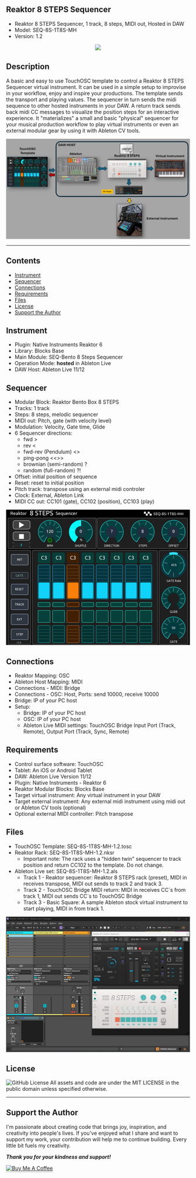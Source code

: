 ## Reaktor 8 STEPS Sequencer
- Reaktor 8 STEPS Sequencer, 1 track, 8 steps, MIDI out, Hosted in DAW
- Model: SEQ-8S-1T8S-MH
- Version: 1.2

<div align="center"> 
<img src="images/img3.gif" >
</div>

## Description
A basic and easy to use TouchOSC template to control a Reaktor 8 STEPS Sequencer virtual instrument. It can be used in a simple setup to improvise in your workflow, enjoy and inspire your productions. The template sends the transport and playing values. The sequencer in turn sends the midi sequence to other hosted instruments in your DAW.  A return track sends back midi CC messages to visualize the position steps for an interactive experience. It "materializes" a small and basic "physical" sequencer for your musical production workflow to play virtual instruments or even an external modular gear by using it with Ableton CV tools.

<div align="center"> 
<img src="images/img1.jpg" >
</div>

---

## Contents
- [Instrument](#instrument)
- [Sequencer](#sequencer)
- [Connections](#connections)
- [Requirements](#requirements)
- [Files](#files)
- [License](#license)
- [Support the Author](#support-the-author)


## Instrument
- Plugin: Native Instruments Reaktor 6 
- Library: Blocks Base
- Main Module: SEQ-Bento 8 Steps Sequencer
- Operation Mode:  **hosted** in Ableton Live
- DAW Host:  Ableton Live 11/12

## Sequencer
- Modular Block: Reaktor Bento Box 8 STEPS
- Tracks: 1 track 
- Steps: 8 steps, melodic sequencer
- MIDI out: Pitch, gate (with velocity level)
- Modulation: Velocity, Gate time, Glide
- 6 Sequencer directions: 
	- fwd > 
	- rev < 
	- fwd-rev (Pendulum) <>
	- ping-pong <<>> 
	- brownian (semi-random) ?
	- random (full-random) ?!
- Offset: initial position of sequence
- Reset: reset to initial position 
- Pitch track: transpose using an external midi controler
- Clock: External, Ableton Link 
- MIDI CC out: CC101 (gate), CC102 (position), CC103 (play)

<div align="center"> 
<img src="images/img4.jpg" >
</div>

## Connections
- Reaktor Mapping: OSC
- Ableton Host Mapping:  MIDI
- Connections - MIDI: Bridge
- Connections - OSC: Host, Ports: send 10000, receive 10000
- Bridge: IP of your PC host
- Setup: 
	- Bridge: IP of your PC host
	- OSC: IP of your PC host
	- Ableton Live MIDI settings: TouchOSC Bridge Input Port (Track, Remote), Output Port (Track, Sync, Remote)

## Requirements
- Control surface software: TouchOSC
- Tablet: An iOS or Android Tablet
- DAW: Ableton Live Version 11/12
- Plugin: Native Instruments - Reaktor 6
- Reaktor Modular Blocks: Blocks Base
- Target virtual instrument: Any virtual instrument in your DAW
- Target external instrument:  Any external midi instrument using midi out or Ableton CV tools (optional)
- Optional external MIDI controller: Pitch transpose

## Files
- TouchOSC Template: SEQ-8S-1T8S-MH-1.2.tosc
- Reaktor Rack:      SEQ-8S-1T8S-MH-1.2.nksr
	- Important note: The rack uses a "hidden twin" sequencer to track position and return CC102 to the template. Do not change.
- Ableton Live set:  SEQ-8S-1T8S-MH-1.2.als
	- Track 1 - Reaktor sequencer: Reaktor 8 STEPS rack (preset), MIDI in receives transpose, MIDI out sends to track 2 and track 3.
	- Track 2 - TouchOSC Bridge MIDI return: MIDI in receives CC´s from track 1, MIDI out sends CC´s to TouchOSC Bridge 
	- Track 3 - Basic Square: A sample Ableton stock virtual instrument to start playing, MIDI in from track 1. 

<div align="center"> 
<img src="images/img2.jpg" >
</div>

## License
![GitHub License](https://img.shields.io/github/license/murry61/touchosc-reaktor-8steps)
All assets and code are under the MIT LICENSE in the public domain unless specified otherwise.

---

## Support the Author
<p> 
I'm passionate about creating code that brings joy, inspiration, and creativity into people's lives. If you've enjoyed what I share and want to support my work, your contribution will help me to continue building. Every little bit fuels my creativity.
</p>

**_Thank you for your kindness and support!_** 

<a href="https://www.buymeacoffee.com/r1c4rd0" target="_blank"><img src="https://www.buymeacoffee.com/assets/img/custom_images/orange_img.png" alt="Buy Me A Coffee" style="height: 41px !important;width: 174px !important;box-shadow: 0px 3px 2px 0px rgba(190, 190, 190, 0.5) !important;-webkit-box-shadow: 0px 3px 2px 0px rgba(190, 190, 190, 0.5) !important;" ></a>

